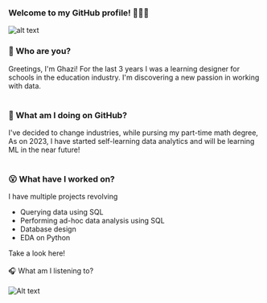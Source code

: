 ### Welcome to my GitHub profile! 🙋🏽‍♂️
![alt text](https://github.com/ghazi-hishamuddin/ghazi-hishamuddin/assets/142828521/fdc54748-068a-47a7-92d1-afae9ea455ba)
</br>
### 👋 Who are you? </br>
Greetings, I'm Ghazi! For the last 3 years I was a learning designer for schools in the education industry. I'm discovering a new passion in working with data.
</br>
</br>
### 🤔 What am I doing on GitHub? </br>
I've decided to change industries, while pursing my part-time math degree,  As on 2023, I have started self-learning data analytics and will be learning ML in the near future!
</br>
</br>
### 😮 What have I worked on? </br>
I have multiple projects revolving
+ Querying data using SQL
+ Performing ad-hoc data analysis using SQL
+ Database design
+ EDA on Python

Take a look here!
</br>
</br>
🎧 What am I listening to? </br>
</br>
![Alt text](https://spotify-recently-played-readme.vercel.app/api?user=ghazishm&count=1) </br>
